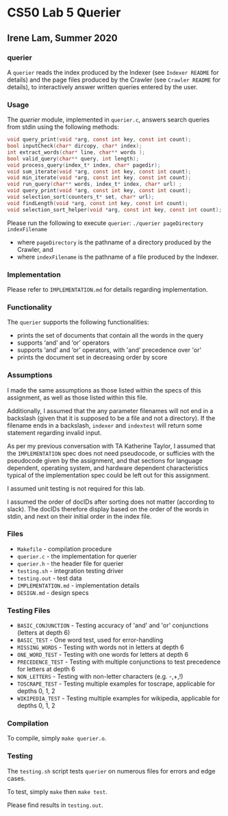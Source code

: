 # CS50 Lab 5 Querier 
## Irene Lam, Summer 2020

### querier

A `querier` reads the index produced by the Indexer (see `Indexer README` for details) and the page files produced by the Crawler (see `Crawler README` for details), to interactively answer written queries entered by the user.

### Usage

The *querier* module, implemented in `querier.c`, answers search queries from stdin using the following methods:

```c
void query_print(void *arg, const int key, const int count);
bool inputCheck(char* dircopy, char* index);
int extract_words(char* line, char** words );
bool valid_query(char** query, int length);
void process_query(index_t* index, char* pagedir);
void sum_iterate(void *arg, const int key, const int count);
void min_iterate(void *arg, const int key, const int count);
void run_query(char** words, index_t* index, char* url) ;
void query_print(void *arg, const int key, const int count);
void selection_sort(counters_t* set, char* url);
void findLength(void *arg, const int key, const int count);
void selection_sort_helper(void *arg, const int key, const int count);
```

Please run the following to execute `querier`:
`./querier pageDirectory indexFilename`
* where `pageDirectory` is the pathname of a directory produced by the Crawler, and
* where `indexFilename` is the pathname of a file produced by the Indexer.

### Implementation

Please refer to `IMPLEMENTATION.md` for details regarding implementation.

### Functionality

The `querier` supports the following functionalities:
* prints the set of documents that contain all the words in the query
* supports ‘and’ and ‘or’ operators
* supports ‘and’ and ‘or’ operators, with 'and' precedence over 'or'
* prints the document set in decreasing order by score

### Assumptions

I made the same assumptions as those listed within the specs of this assignment, as well as those listed within this file. 

Additionally, I assumed that the any parameter filenames will not end in a backslash (given that it is supposed to be a file and not a directory). If the filename ends in a backslash, `indexer` and `indextest` will return some statement regarding invalid input.

As per my previous conversation with TA Katherine Taylor, I assumed that the `IMPLEMENTATION` spec does not need pseudocode, or sufficies with the pseudocode given by the assignment, and that sections for language dependent, operating system, and hardware dependent characteristics typical of the implementation spec could be left out for this assignment.

I assumed unit testing is not required for this lab.

I assumed the order of docIDs after sorting does not matter (according to slack). The docIDs therefore display based on the order of the words in stdin, and next on their initial order in the index file.

### Files

* `Makefile` - compilation procedure
* `querier.c` - the implementation for querier
* `querier.h` - the header file for querier 
* `testing.sh` - integration testing driver
* `testing.out` - test data
* `IMPLEMENTATION.md` - implementation details 
* `DESIGN.md` - design specs 

### Testing Files
* `BASIC_CONJUNCTION` -  Testing accuracy of 'and' and 'or' conjunctions (letters at depth 6)
* `BASIC_TEST` - One word test, used for error-handling
* `MISSING_WORDS` - Testing with words not in letters at depth 6
* `ONE_WORD_TEST` - Testing with one words for letters at depth 6
* `PRECEDENCE_TEST` - Testing with multiple conjunctions to test precedence for letters at depth 6
* `NON_LETTERS` - Testing with non-letter characters (e.g. -,+,!)
* `TOSCRAPE_TEST` - Testing multiple examples for toscrape, applicable for depths 0, 1, 2
* `WIKIPEDIA_TEST` - Testing multiple examples for wikipedia, applicable for depths 0, 1, 2


### Compilation

To compile, simply `make querier.o`.

### Testing

The `testing.sh` script tests `querier` on numerous files for errors and edge cases. 

To test, simply `make` then `make test`.

Please find results in `testing.out`.
